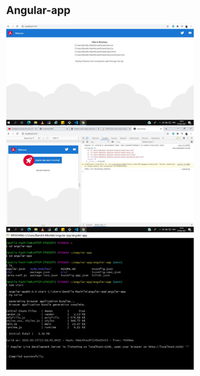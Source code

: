 # Angular-app
 ![Test Image 1](Angular.JPG)
 ![Test Image 1](console.JPG)
 ![Test Image 1](front.JPG)
